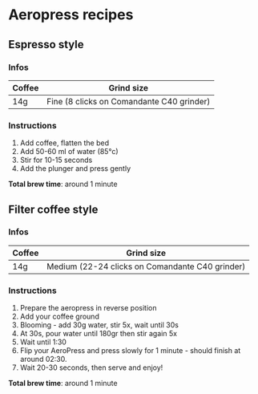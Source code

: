 # Aeropress recipes

Espresso style
---

### Infos

| Coffee | Grind size |
|-|-|
| 14g | Fine (8 clicks on Comandante C40 grinder) |

### Instructions

1. Add coffee, flatten the bed
2. Add 50-60 ml of water (85°c)
3. Stir for 10-15 seconds
4. Add the plunger and press gently

**Total brew time**: around 1 minute

Filter coffee style
---

### Infos

| Coffee | Grind size |
|-|-|
| 14g | Medium (22-24 clicks on Comandante C40 grinder) |

### Instructions

1. Prepare the aeropress in reverse position
2. Add your coffee ground
3. Blooming - add 30g water, stir 5x, wait until 30s
4. At 30s, pour water until 180gr then stir again 5x
5. Wait until 1:30
6. Flip your AeroPress and press slowly for 1 minute - should finish at around 02:30.
7. Wait 20-30 seconds, then serve and enjoy!

**Total brew time**: around 1 minute
